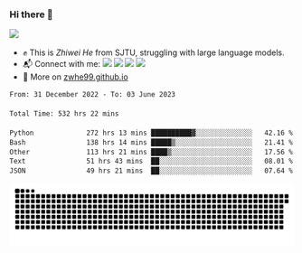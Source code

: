 ### Hi there 👋 

![](https://komarev.com/ghpvc/?username=zwhe99)
- :fist: This is *Zhiwei He* from SJTU, struggling with large language models.
- :mailbox_with_mail: Connect with me: <a href = "mailto: hezw.tkcw@gmail.com"><img src="https://img.shields.io/badge/-Mail1-red?style=flat&logo=gmail&logoColor=white" target="_blank"></a> <a href = "mailto: zwhe.cs@sjtu.edu.cn"><img src="https://img.shields.io/badge/-Mail2-%23333?style=flat&logo=gmail&logoColor=white" target="_blank"></a> <a href = "https://twitter.com/zwhe99"><img src="https://img.shields.io/badge/-Twitter-%234a99e9?style=flat&logo=twitter&logoColor=white" target="_blank"></a> <a href = "https://www.zhihu.com/people/hbenmazi-8"><img src="https://img.shields.io/badge/-%E7%9F%A5%E4%B9%8E-%232f6be0" target="_blank"></a>
- :blue_book: More on [zwhe99.github.io](https://zwhe99.github.io/)
<!--START_SECTION:waka-->

```txt
From: 31 December 2022 - To: 03 June 2023

Total Time: 532 hrs 22 mins

Python             272 hrs 13 mins ██████████▓░░░░░░░░░░░░░░   42.16 %
Bash               138 hrs 14 mins █████▒░░░░░░░░░░░░░░░░░░░   21.41 %
Other              113 hrs 21 mins ████▒░░░░░░░░░░░░░░░░░░░░   17.56 %
Text               51 hrs 43 mins  ██░░░░░░░░░░░░░░░░░░░░░░░   08.01 %
JSON               49 hrs 21 mins  ██░░░░░░░░░░░░░░░░░░░░░░░   07.64 %
```

<!--END_SECTION:waka-->
![](https://raw.githubusercontent.com/zwhe99/zwhe99/main/assets/github-contribution-grid-snake.svg)
